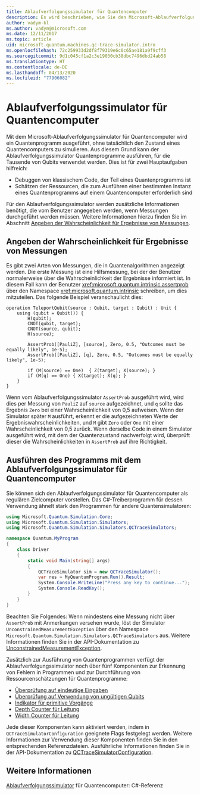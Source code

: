 ```yaml
---
title: Ablaufverfolgungssimulator für Quantencomputer
description: Es wird beschrieben, wie Sie den Microsoft-Ablaufverfolgungssimulator für Quantencomputer verwenden, um klassischen Code zu debuggen und die Ressourcenanforderungen eines Quantenprogramms zu schätzen.
author: vadym-kl
ms.author: vadym@microsoft.com
ms.date: 12/11/2017
ms.topic: article
uid: microsoft.quantum.machines.qc-trace-simulator.intro
ms.openlocfilehash: 72c259933d2df8f79319e6c0c65ae181a9f9cff3
ms.sourcegitcommit: 9d1c045cf1a2c3e19030cb38dbc7496dbd24ab58
ms.translationtype: HT
ms.contentlocale: de-DE
ms.lasthandoff: 04/13/2020
ms.locfileid: "77906082"
---
```

# <a name="quantum-trace-simulator"></a>Ablaufverfolgungssimulator für Quantencomputer

Mit dem Microsoft-Ablaufverfolgungssimulator für Quantencomputer wird ein Quantenprogramm ausgeführt, ohne tatsächlich den Zustand eines Quantencomputers zu simulieren.  Aus diesem Grund kann der Ablaufverfolgungssimulator Quantenprogramme ausführen, für die Tausende von Qubits verwendet werden.  Dies ist für zwei Hauptaufgaben hilfreich: 

* Debuggen von klassischem Code, der Teil eines Quantenprogramms ist 
* Schätzen der Ressourcen, die zum Ausführen einer bestimmten Instanz eines Quantenprogramms auf einem Quantencomputer erforderlich sind

Für den Ablaufverfolgungssimulator werden zusätzliche Informationen benötigt, die vom Benutzer angegeben werden, wenn Messungen durchgeführt werden müssen. Weitere Informationen hierzu finden Sie im Abschnitt [Angeben der Wahrscheinlichkeit für Ergebnisse von Messungen](#providing-the-probability-of-measurement-outcomes). 

## <a name="providing-the-probability-of-measurement-outcomes"></a>Angeben der Wahrscheinlichkeit für Ergebnisse von Messungen

Es gibt zwei Arten von Messungen, die in Quantenalgorithmen angezeigt werden. Die erste Messung ist eine Hilfsmessung, bei der der Benutzer normalerweise über die Wahrscheinlichkeit der Ergebnisse informiert ist. In diesem Fall kann der Benutzer <xref:microsoft.quantum.intrinsic.assertprob> über den Namespace <xref:microsoft.quantum.intrinsic> schreiben, um dies mitzuteilen. Das folgende Beispiel veranschaulicht dies:

```qsharp
operation TeleportQubit(source : Qubit, target : Qubit) : Unit {
    using (qubit = Qubit()) {
        H(qubit);
        CNOT(qubit, target);
        CNOT(source, qubit);
        H(source);

        AssertProb([PauliZ], [source], Zero, 0.5, "Outcomes must be equally likely", 1e-5);
        AssertProb([PauliZ], [q], Zero, 0.5, "Outcomes must be equally likely", 1e-5);

        if (M(source) == One)  { Z(target); X(source); }
        if (M(q) == One) { X(target); X(q); }
    }
}
```

Wenn vom Ablaufverfolgungssimulator `AssertProb` ausgeführt wird, wird dies per Messung von `PauliZ` auf `source` aufgezeichnet, und `q` sollte das Ergebnis `Zero` bei einer Wahrscheinlichkeit von 0,5 aufweisen. Wenn der Simulator später `M` ausführt, erkennt er die aufgezeichneten Werte der Ergebniswahrscheinlichkeiten, und `M` gibt `Zero` oder `One` mit einer Wahrscheinlichkeit von 0,5 zurück. Wenn derselbe Code in einem Simulator ausgeführt wird, mit dem der Quantenzustand nachverfolgt wird, überprüft dieser die Wahrscheinlichkeiten in `AssertProb` auf ihre Richtigkeit.

## <a name="running-your-program-with-the-quantum-computer-trace-simulator"></a>Ausführen des Programms mit dem Ablaufverfolgungssimulator für Quantencomputer 

Sie können sich den Ablaufverfolgungssimulator für Quantencomputer als regulären Zielcomputer vorstellen. Das C#-Treiberprogramm für dessen Verwendung ähnelt stark den Programmen für andere Quantensimulatoren: 

```csharp
using Microsoft.Quantum.Simulation.Core;
using Microsoft.Quantum.Simulation.Simulators;
using Microsoft.Quantum.Simulation.Simulators.QCTraceSimulators;

namespace Quantum.MyProgram
{
    class Driver
    {
        static void Main(string[] args)
        {
            QCTraceSimulator sim = new QCTraceSimulator();
            var res = MyQuantumProgram.Run().Result;
            System.Console.WriteLine("Press any key to continue...");
            System.Console.ReadKey();
        }
    }
}
```

Beachten Sie Folgendes: Wenn mindestens eine Messung nicht über `AssertProb` mit Anmerkungen versehen wurde, löst der Simulator `UnconstrainedMeasurementException` über den Namespace `Microsoft.Quantum.Simulation.Simulators.QCTraceSimulators` aus. Weitere Informationen finden Sie in der API-Dokumentation zu [UnconstrainedMeasurementException](xref:Microsoft.Quantum.Simulation.Simulators.QCTraceSimulators.UnconstrainedMeasurementException).

Zusätzlich zur Ausführung von Quantenprogrammen verfügt der Ablaufverfolgungssimulator noch über fünf Komponenten zur Erkennung von Fehlern in Programmen und zur Durchführung von Ressourcenschätzungen für Quantenprogramme: 

* [Überprüfung auf eindeutige Eingaben](xref:microsoft.quantum.machines.qc-trace-simulator.distinct-inputs)
* [Überprüfung auf Verwendung von ungültigen Qubits](xref:microsoft.quantum.machines.qc-trace-simulator.invalidated-qubits)
* [Indikator für primitive Vorgänge](xref:microsoft.quantum.machines.qc-trace-simulator.primitive-counter)
* [Depth Counter für Leitung](xref:microsoft.quantum.machines.qc-trace-simulator.depth-counter)
* [Width Counter für Leitung](xref:microsoft.quantum.machines.qc-trace-simulator.width-counter)

Jede dieser Komponenten kann aktiviert werden, indem in `QCTraceSimulatorConfiguration` geeignete Flags festgelegt werden. Weitere Informationen zur Verwendung dieser Komponenten finden Sie in den entsprechenden Referenzdateien. Ausführliche Informationen finden Sie in der API-Dokumentation zu [QCTraceSimulatorConfiguration](https://docs.microsoft.com/dotnet/api/Microsoft.Quantum.Simulation.Simulators.QCTraceSimulators.QCTraceSimulatorConfiguration).

## <a name="see-also"></a>Weitere Informationen
[Ablaufverfolgungssimulator](xref:Microsoft.Quantum.Simulation.Simulators.QCTraceSimulators.QCTraceSimulator) für Quantencomputer: C#-Referenz 

